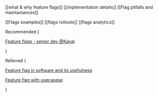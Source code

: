



[[what & why feature flags]]
[[implementation details]]
[[Flag pitfalls and maintaniances]]


[[Flags examples]]
[[flags rollouts]]
[[flags analytics]]


Recommended {

[Feature flags - senior dev @Kayal](https://youtu.be/VBCYqp8l3Lc)

}


Referred {

[Feature flag in software and its usefulness](https://youtu.be/ZcU11jQffvw)

[Feature flag with usecasese](https://youtu.be/AJa2B-twtG4)

}

